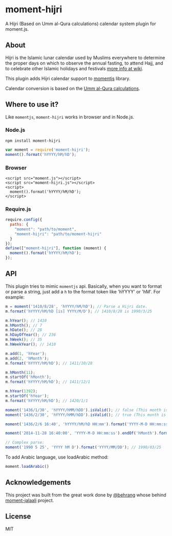 moment-hijri
==============

A Hijri (Based on Umm al-Qura calculations) calendar system plugin for moment.js.

About
-----

Hijri is the Islamic lunar calendar used by Muslims everywhere to determine the proper days on which to observe the annual fasting, to attend Hajj, and to celebrate other Islamic holidays and festivals [more info at wiki](https://en.wikipedia.org/wiki/Islamic_calendar).

This plugin adds Hijri calendar support to [momentjs](http://momentjs.com) library.

Calendar conversion is based on the [Umm al-Qura calculations](http://www.ummulqura.org.sa/).

Where to use it?
---------------

Like `momentjs`, `moment-hijri` works in browser and in Node.js.

### Node.js

```shell
npm install moment-hijri
```


```js
var moment = require('moment-hijri');
moment().format('hYYYY/hM/hD');
```

### Browser

    <script src="moment.js"></script>
    <script src="moment-hijri.js"></script>
    <script>
      moment().format('hYYYY/hM/hD');
    </script>

### Require.js

```js
require.config({
  paths: {
    "moment": "path/to/moment",
    "moment-hijri": "path/to/moment-hijri"
  }
});
define(["moment-hijri"], function (moment) {
  moment().format('hYYYY/hM/hD');
});
```

API
---

This plugin tries to mimic `momentjs` api. Basically, when you want to format or parse a string, just add a `h` to the format token like 'hYYYY' or 'hM'. For example:

```js
m = moment('1410/8/28', 'hYYYY/hM/hD'); // Parse a Hijri date.
m.format('hYYYY/hM/hD [is] YYYY/M/D'); // 1410/8/28 is 1990/3/25

m.hYear(); // 1410
m.hMonth(); // 7
m.hDate(); // 28
m.hDayOfYear(); // 236
m.hWeek(); // 35
m.hWeekYear(); // 1410

m.add(1, 'hYear');
m.add(2, 'hMonth');
m.format('hYYYY/hM/hD'); // 1411/10/28

m.hMonth(11);
m.startOf('hMonth');
m.format('hYYYY/hM/hD'); // 1411/12/1

m.hYear(1392);
m.startOf('hYear');
m.format('hYYYY/hM/hD'); // 1420/1/1

moment('1436/1/30', 'hYYYY/hMM/hDD').isValid(); // false (This month is only 29 days).
moment('1436/2/30', 'hYYYY/hMM/hDD').isValid(); // true (This month is 30 days).

moment('1436/2/6 16:40', 'hYYYY/hM/hD HH:mm').format('YYYY-M-D HH:mm:ss'); // 2014-11-28 16:40:00

moment('2014-11-28 16:40:00', 'YYYY-M-D HH:mm:ss').endOf('hMonth').format('hYYYY/hM/hD HH:mm:ss'); // 1436/2/30 23:59:59

// Complex parse:
moment('1990 5 25', 'YYYY hM D').format('YYYY/MM/DD'); // 1990/03/25
```

To add Arabic language, use loadArabic method:

```js
moment.loadArabic()
```

Acknowledgements
-------
This project was built from the great work done by [@behrang](https://github.com/behrang) whose behind [moment-jalaali](https://github.com/jalaali/moment-jalaali) project. 

License
-------

MIT
